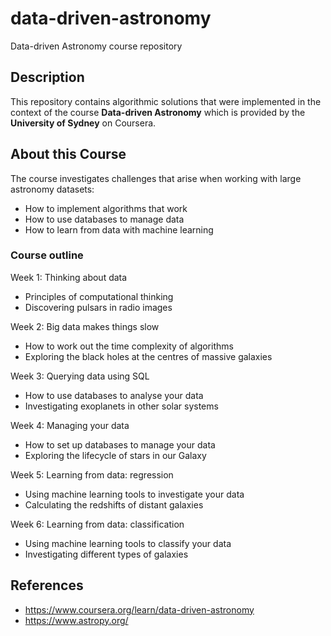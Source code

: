 # data-driven-astronomy
Data-driven Astronomy course repository

## Description
This repository contains algorithmic solutions that were implemented in the context of the course **Data-driven Astronomy** which is provided by the **University of Sydney** on Coursera.

## About this Course
The course investigates challenges that arise when working with large astronomy datasets:
- How to implement algorithms that work
- How to use databases to manage data
- How to learn from data with machine learning

### Course outline
Week 1: Thinking about data
- Principles of computational thinking
- Discovering pulsars in radio images

Week 2: Big data makes things slow
- How to work out the time complexity of algorithms
- Exploring the black holes at the centres of massive galaxies

Week 3: Querying data using SQL
- How to use databases to analyse your data
- Investigating exoplanets in other solar systems

Week 4: Managing your data
- How to set up databases to manage your data
- Exploring the lifecycle of stars in our Galaxy

Week 5: Learning from data: regression
- Using machine learning tools to investigate your data
- Calculating the redshifts of distant galaxies

Week 6: Learning from data: classification
- Using machine learning tools to classify your data
- Investigating different types of galaxies

## References
- https://www.coursera.org/learn/data-driven-astronomy
- https://www.astropy.org/
